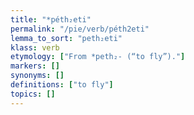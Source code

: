 ```yaml
---
title: "*péth₂eti"
permalink: "/pie/verb/péth2eti"
lemma_to_sort: "peth₂eti"
klass: verb
etymology: ["From *peth₂- (“to fly”)."]
markers: []
synonyms: []
definitions: ["to fly"]
topics: []
---
```

